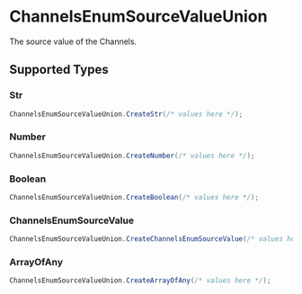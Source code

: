 # ChannelsEnumSourceValueUnion

The source value of the Channels.


## Supported Types

### Str

```csharp
ChannelsEnumSourceValueUnion.CreateStr(/* values here */);
```

### Number

```csharp
ChannelsEnumSourceValueUnion.CreateNumber(/* values here */);
```

### Boolean

```csharp
ChannelsEnumSourceValueUnion.CreateBoolean(/* values here */);
```

### ChannelsEnumSourceValue

```csharp
ChannelsEnumSourceValueUnion.CreateChannelsEnumSourceValue(/* values here */);
```

### ArrayOfAny

```csharp
ChannelsEnumSourceValueUnion.CreateArrayOfAny(/* values here */);
```
